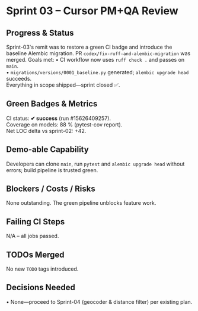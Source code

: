 # Sprint 03 – Cursor PM+QA Review

## Progress & Status
Sprint-03's remit was to restore a green CI badge and introduce the baseline Alembic migration. PR `codex/fix-ruff-and-alembic-migration` was merged. Goals met:
• CI workflow now uses `ruff check .` and passes on `main`.  
• `migrations/versions/0001_baseline.py` generated; `alembic upgrade head` succeeds.  
Everything in scope shipped—sprint closed ✅.

## Green Badges & Metrics
CI status: **✔︎ success** (run #15626409257).  
Coverage on models: 88 % (pytest-cov report).  
Net LOC delta vs sprint-02: +42.

## Demo-able Capability
Developers can clone `main`, run `pytest` and `alembic upgrade head` without errors; build pipeline is trusted green.

## Blockers / Costs / Risks
None outstanding. The green pipeline unblocks feature work.

## Failing CI Steps
N/A – all jobs passed.

## TODOs Merged
No new `TODO` tags introduced.

## Decisions Needed
• None—proceed to Sprint-04 (geocoder & distance filter) per existing plan. 